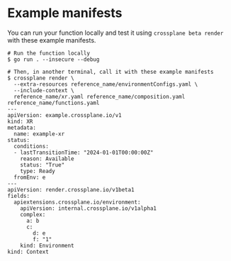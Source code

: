# Example manifests

You can run your function locally and test it using `crossplane beta render`
with these example manifests.

```shell
# Run the function locally
$ go run . --insecure --debug
```

```shell
# Then, in another terminal, call it with these example manifests
$ crossplane render \
  --extra-resources reference_name/environmentConfigs.yaml \
  --include-context \
  reference_name/xr.yaml reference_name/composition.yaml reference_name/functions.yaml
---
apiVersion: example.crossplane.io/v1
kind: XR
metadata:
  name: example-xr
status:
  conditions:
  - lastTransitionTime: "2024-01-01T00:00:00Z"
    reason: Available
    status: "True"
    type: Ready
  fromEnv: e
---
apiVersion: render.crossplane.io/v1beta1
fields:
  apiextensions.crossplane.io/environment:
    apiVersion: internal.crossplane.io/v1alpha1
    complex:
      a: b
      c:
        d: e
        f: "1"
    kind: Environment
kind: Context
```
